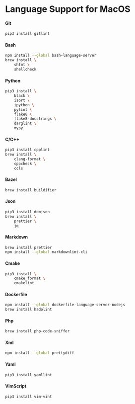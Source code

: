 # Language Support for MacOS

#### Git

```bash
pip3 install gitlint
```

#### Bash

```bash
npm install --global bash-language-server
brew install \
    shfmt \
    shellcheck
```

#### Python

```bash
pip3 install \
    black \
    isort \
    ipython \
    pylint \
    flake8 \
    flake8-docstrings \
    darglint \
    mypy
```

#### C/C++

```bash
pip3 install cpplint
brew install \
    clang-format \
    cppcheck \
    ccls
```

#### Bazel

```bash
brew install buildifier
```

#### Json

```bash
pip3 install demjson
brew install \
    prettier \
    jq
```

#### Markdown

```bash
brew install prettier
npm install --global markdownlint-cli
```

#### Cmake

```bash
pip3 install \
    cmake_format \
    cmakelint
```

#### Dockerfile

```bash
npm install --global dockerfile-language-server-nodejs
brew install hadolint
```

#### Php

```bash
brew install php-code-sniffer
```

#### Xml

```bash
npm install --global prettydiff
```

#### Yaml

```bash
pip3 install yamllint
```

#### VimScript

```bash
pip3 install vim-vint
```
